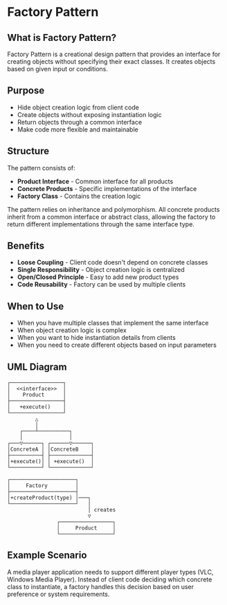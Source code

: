 # Factory Pattern

## What is Factory Pattern?

Factory Pattern is a creational design pattern that provides an interface for creating objects without specifying their exact classes. It creates objects based on given input or conditions.

## Purpose

- Hide object creation logic from client code
- Create objects without exposing instantiation logic
- Return objects through a common interface
- Make code more flexible and maintainable

## Structure

The pattern consists of:
- **Product Interface** - Common interface for all products
- **Concrete Products** - Specific implementations of the interface
- **Factory Class** - Contains the creation logic

The pattern relies on inheritance and polymorphism. All concrete products inherit from a common interface or abstract class, allowing the factory to return different implementations through the same interface type.

## Benefits

- **Loose Coupling** - Client code doesn't depend on concrete classes
- **Single Responsibility** - Object creation logic is centralized
- **Open/Closed Principle** - Easy to add new product types
- **Code Reusability** - Factory can be used by multiple clients

## When to Use

- When you have multiple classes that implement the same interface
- When object creation logic is complex
- When you want to hide instantiation details from clients
- When you need to create different objects based on input parameters

## UML Diagram

```
┌─────────────────┐
│  <<interface>>  │
│    Product      │
├─────────────────┤
│   +execute()    │
└─────────────────┘
         △
         │
    ┌────┴──────────┐
    │               │
┌───▽──────┐ ┌──────▽──────┐
│ConcreteA │ │ConcreteB    │
├──────────┤ ├─────────────┤
│+execute()│ │ +execute()  │
└──────────┘ └─────────────┘
                              
┌─────────────────────┐
│     Factory         │
├─────────────────────┤
│+createProduct(type) │───┐
└─────────────────────┘   │
                          │ creates
                          ▽
                ┌─────────────────┐
                │     Product     │
                └─────────────────┘
```

## Example Scenario

A media player application needs to support different player types (VLC, Windows Media Player). Instead of client code deciding which concrete class to instantiate, a factory handles this decision based on user preference or system requirements.